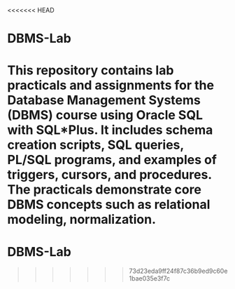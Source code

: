 <<<<<<< HEAD
# DBMS-Lab
This repository contains lab practicals and assignments for the Database Management Systems (DBMS) course using Oracle SQL with SQL*Plus. It includes schema creation scripts, SQL queries, PL/SQL programs, and examples of triggers, cursors, and procedures. The practicals demonstrate core DBMS concepts such as relational modeling, normalization.
=======
# DBMS-Lab
>>>>>>> 73d23eda9ff24f87c36b9ed9c60e1bae035e3f7c
